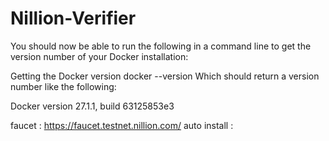 # Nillion-Verifier

You should now be able to run the following in a command line to get the version number of your Docker installation:

Getting the Docker version
docker --version
Which should return a version number like the following:

Docker version 27.1.1, build 63125853e3



faucet : https://faucet.testnet.nillion.com/
auto install : 
